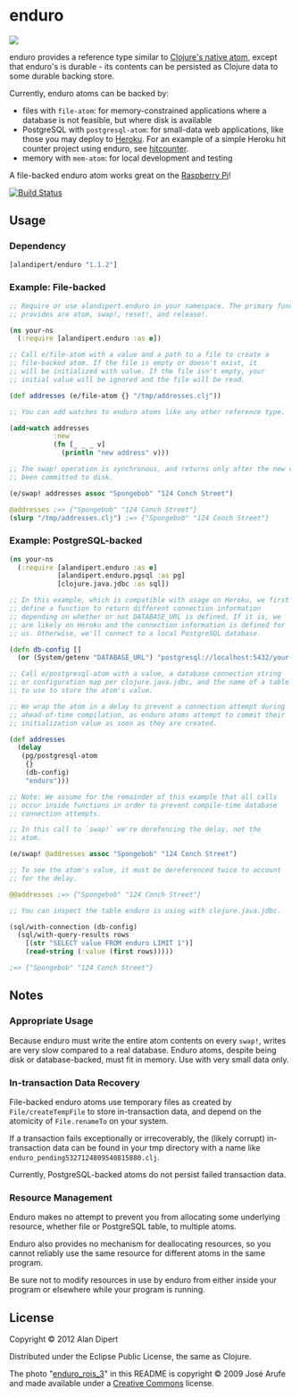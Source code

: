 # enduro

<a href="http://www.youtube.com/watch?v=zpHC8HQyKgE"><img src="https://dl.dropbox.com/u/12379861/enduro.jpg"></img></a>

enduro provides a reference type similar to [Clojure's native
atom](http://clojure.org/atoms), except that enduro's is durable - its
contents can be persisted as Clojure data to some durable backing
store.

Currently, enduro atoms can be backed by:

* files with `file-atom`: for memory-constrained applications where a database is not feasible, but where disk is available
* PostgreSQL with `postgresql-atom`: for small-data web applications, like those you may deploy to [Heroku](http://www.heroku.com/). For an example of a simple Heroku hit counter project using enduro, see [hitcounter](https://github.com/alandipert/enduro/tree/master/examples/hitcounter).
* memory with `mem-atom`: for local development and testing

A file-backed enduro atom works great on the [Raspberry
Pi](http://www.raspberrypi.org/)!

[![Build Status](https://secure.travis-ci.org/alandipert/enduro.png?branch=master)](http://travis-ci.org/alandipert/enduro)

## Usage

### Dependency

```clojure
[alandipert/enduro "1.1.2"]
```

### Example: File-backed

```clojure
;; Require or use alandipert.enduro in your namespace. The primary functions it
;; provides are atom, swap!, reset!, and release!.

(ns your-ns
  (:require [alandipert.enduro :as e])

;; Call e/file-atom with a value and a path to a file to create a
;; file-backed atom. If the file is empty or doesn't exist, it
;; will be initialized with value. If the file isn't empty, your
;; initial value will be ignored and the file will be read.

(def addresses (e/file-atom {} "/tmp/addresses.clj"))

;; You can add watches to enduro atoms like any other reference type.

(add-watch addresses
           :new
           (fn [_ _ _ v]
             (println "new address" v)))

;; The swap! operation is synchronous, and returns only after the new value has
;; been committed to disk.

(e/swap! addresses assoc "Spongebob" "124 Conch Street")

@addresses ;=> {"Spongebob" "124 Conch Street"}
(slurp "/tmp/addresses.clj") ;=> {"Spongebob" "124 Conch Street"}
```

### Example: PostgreSQL-backed

```clojure
(ns your-ns
  (:require [alandipert.enduro :as e]
            [alandipert.enduro.pgsql :as pg]
            [clojure.java.jdbc :as sql])

;; In this example, which is compatible with usage on Heroku, we first
;; define a function to return different connection information
;; depending on whether or not DATABASE_URL is defined. If it is, we
;; are likely on Heroku and the connection information is defined for
;; us. Otherwise, we'll connect to a local PostgreSQL database.

(defn db-config []
  (or (System/getenv "DATABASE_URL") "postgresql://localhost:5432/your-db"))

;; Call e/postgresql-atom with a value, a database connection string
;; or configuration map per clojure.java.jdbc, and the name of a table
;; to use to store the atom's value.

;; We wrap the atom in a delay to prevent a connection attempt during
;; ahead-of-time compilation, as enduro atoms attempt to commit their
;; initialization value as soon as they are created.

(def addresses
  (delay
   (pg/postgresql-atom
    {}
    (db-config)
    "enduro")))

;; Note: We assume for the remainder of this example that all calls
;; occur inside functions in order to prevent compile-time database
;; connection attempts.

;; In this call to `swap!` we're derefencing the delay, not the
;; atom.

(e/swap! @addresses assoc "Spongebob" "124 Conch Street")

;; To see the atom's value, it must be dereferenced twice to account
;; for the delay.

@@addresses ;=> {"Spongebob" "124 Conch Street"}

;; You can inspect the table enduro is using with clojure.java.jdbc.

(sql/with-connection (db-config)
  (sql/with-query-results rows
    [(str "SELECT value FROM enduro LIMIT 1")]
    (read-string (:value (first rows)))))

;=> {"Spongebob" "124 Conch Street"}
```

## Notes

### Appropriate Usage

Because enduro must write the entire atom contents on every `swap!`,
writes are very slow compared to a real database.  Enduro atoms,
despite being disk or database-backed, must fit in memory.  Use with
very small data only.

### In-transaction Data Recovery

File-backed enduro atoms use temporary files as created by
`File/createTempFile` to store in-transaction data, and depend on the
atomicity of `File.renameTo` on your system.

If a transaction fails exceptionally or irrecoverably, the (likely
corrupt) in-transaction data can be found in your tmp directory with a
name like `enduro_pending5327124809540815880.clj`.

Currently, PostgreSQL-backed atoms do not persist failed transaction
data.

### Resource Management

Enduro makes no attempt to prevent you from allocating some underlying
resource, whether file or PostgreSQL table, to multiple atoms.

Enduro also provides no mechanism for deallocating resources, so you
cannot reliably use the same resource for different atoms in the same
program.

Be sure not to modify resources in use by enduro from either inside
your program or elsewhere while your program is running.

## License

Copyright © 2012 Alan Dipert

Distributed under the Eclipse Public License, the same as Clojure.

The photo
"[enduro_rois_3](http://www.flickr.com/photos/arufe/3338411518/)" in
this README is copyright © 2009 José Arufe and made available under a
[Creative
Commons](http://creativecommons.org/licenses/by-nc-sa/2.0/deed.en)
license.